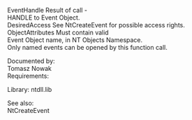 EventHandle Result of call \- \
HANDLE to Event Object. \
DesiredAccess See NtCreateEvent for possible access rights. \
ObjectAttributes Must contain valid \
Event Object name, in NT Objects Namespace. \
Only named events can be opened by this function call.

Documented by: \
Tomasz Nowak \
Requirements:

Library: ntdll.lib

See also: \
NtCreateEvent

